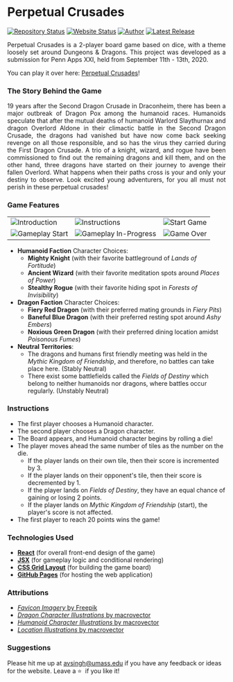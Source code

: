 # Perpetual Crusades

[![Repository Status](https://img.shields.io/badge/Repository%20Status-Maintained-dark%20green.svg)](https://github.com/AVS1508/perpetual-crusades/)
[![Website Status](https://img.shields.io/badge/Website%20Status-Online-green)](https://www.adityavsingh.com/perpetual-crusades)
[![Author](https://img.shields.io/badge/Author-Aditya%20Vikram%20Singh-blue.svg)](https://www.linkedin.com/in/AVS1508/)
[![Latest Release](https://img.shields.io/badge/Latest%20Release-12%20September%202020-yellow.svg)](https://github.com/AVS1508/perpetual-crusades/commit/master)

<p align="justify">Perpetual Crusades is a 2-player board game based on dice, with a theme loosely set around Dungeons & Dragons. This project was developed as a submission for Penn Apps XXI, held from September 11th - 13th, 2020.</p>

You can play it over here: <a href="https://www.adityavsingh.com/perpetual-crusades" alt="Perpetual Crusades">Perpetual Crusades</a>!

### The Story Behind the Game

<p align="justify">19 years after the Second Dragon Crusade in Draconheim, there has been a major outbreak of Dragon Pox among the humanoid races. Humanoids speculate that after the mutual deaths of humanoid Warlord Slaythurnax and dragon Overlord Aldone in their climactic battle in the Second Dragon Crusade, the dragons had vanished but have now come back seeking revenge on all those responsible, and so has the virus they carried during the First Dragon Crusade. A trio of a knight, wizard, and rogue have been commissioned to find out the remaining dragons and kill them, and on the other hand, three dragons have started on their journey to avenge their fallen Overlord. What happens when their paths cross is your and only your destiny to observe. Look excited young adventurers, for you all must not perish in these perpetual crusades!</p>

### Game Features

<table>
<tr>
<td>
<img src="" alt="Introduction">
</td>
<td>
<img src="" alt="Instructions">
</td>
<td>
<img src="" alt="Start Game">
</td>
</tr>
<tr>
<td>
<img src="" alt="Gameplay Start">
</td>
<td>
<img src="" alt="Gameplay In-Progress">
</td>
<td>
<img src="" alt="Game Over">
</td>
</tr>
</table>

- **Humanoid Faction** Character Choices:
  - **Mighty Knight** (with their favorite battleground of _Lands of Fortitude_)
  - **Ancient Wizard** (with their favorite meditation spots around _Places of Power_)
  - **Stealthy Rogue** (with their favorite hiding spot in _Forests of Invisibility_)
- **Dragon Faction** Character Choices:
  - **Fiery Red Dragon** (with their preferred mating grounds in _Fiery Pits_)
  - **Baneful Blue Dragon** (with their preferred resting spot around _Ashy Embers_)
  - **Noxious Green Dragon** (with their preferred dining location amidst _Poisonous Fumes_)
- **Neutral Territories**:
  - The dragons and humans first friendly meeting was held in the _Mythic Kingdom of Friendship_, and therefore, no battles can take place here. (Stably Neutral)
  - There exist some battlefields called the _Fields of Destiny_ which belong to neither humanoids nor dragons, where battles occur regularly. (Unstably Neutral)

### Instructions

- The first player chooses a Humanoid character.
- The second player chooses a Dragon character.
- The Board appears, and Humanoid character begins by rolling a die!
- The player moves ahead the same number of tiles as the number on the die.
  - If the player lands on their own tile, then their score is incremented by 3.
  - If the player lands on their opponent's tile, then their score is decremented by 1.
  - If the player lands on _Fields of Destiny_, they have an equal chance of gaining or losing 2 points.
  - If the player lands on _Mythic Kingdom of Friendship_ (start), the player's score is not affected.
- The first player to reach 20 points wins the game!

### Technologies Used

- [**React**](https://reactjs.org/) (for overall front-end design of the game)
- [**JSX**](https://reactjs.org/docs/introducing-jsx.html) (for gameplay logic and conditional rendering)
- [**CSS Grid Layout**](https://developer.mozilla.org/en-US/docs/Web/CSS/CSS_Grid_Layout#:~:text=CSS%20Grid%20Layout%20excels%20at,elements%20into%20columns%20and%20rows) (for building the game board)
- [**GitHub Pages**](https://pages.github.com/) (for hosting the web application)

### Attributions

- [_Favicon Imagery_ by Freepik](https://www.freepik.com/vectors/template)
- [_Dragon Character Illustrations_ by macrovector](https://www.freepik.com/vectors/dragon)
- [_Humanoid Character Illustrations_ by macrovector](https://www.freepik.com/vectors/retro)
- [_Location Illustrations_ by macrovector](https://www.freepik.com/vectors/tree)

### Suggestions

Please hit me up at avsingh@umass.edu if you have any feedback or ideas for the website. Leave a :star: &nbsp;if you like it!
